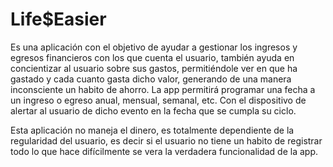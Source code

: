# Life$Easier
Es una aplicación con el objetivo de ayudar a gestionar los ingresos y egresos financieros con los que cuenta el usuario, también ayuda en concientizar al usuario sobre sus gastos, permitiéndole ver en que ha gastado y cada cuanto gasta dicho valor, generando de una manera inconsciente un habito
de ahorro. La app permitirá programar una fecha a un ingreso o egreso anual, mensual, semanal, etc. Con el dispositivo de alertar al usuario 
de dicho evento en la fecha que se cumpla su ciclo.

Esta aplicación no maneja el dinero, es totalmente dependiente de la regularidad del usuario, es decir si el usuario no tiene un habito 
de registrar todo lo que hace difícilmente se vera la verdadera funcionalidad de la app.

